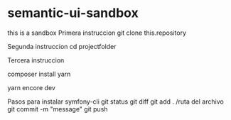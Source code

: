 # semantic-ui-sandbox
this is a sandbox
 Primera instruccion 
git clone this.repository

 Segunda instruccion
cd projectfolder

 Tercera instruccion

composer install
yarn

yarn encore dev


Pasos para instalar symfony-cli
git status
git diff
git add . /ruta del archivo
git commit -m "message"
git push
